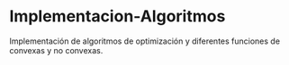 # Implementacion-Algoritmos
 Implementación de algoritmos de optimización y diferentes funciones de convexas y no convexas.
